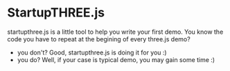 # StartupTHREE.js

startupthree.js is a little tool to help you write your first demo.
You know the code you have to repeat at the begining of every 
three.js demo?
- you don't? Good, startupthree.js is doing it for you :)
- you do? Well, if your case is typical demo, you may gain some time :)
